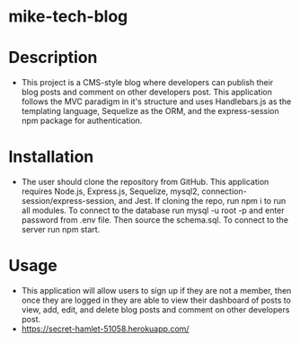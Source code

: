 # mike-tech-blog
# Description
* This project is a CMS-style blog where developers can publish their blog posts and comment on other developers post. This application follows the MVC paradigm in it's structure and uses Handlebars.js as the templating language, Sequelize as the ORM, and the express-session npm package for authentication.
# Installation
* The user should clone the repository from GitHub. This application requires Node.js, Express.js, Sequelize, mysql2, connection-session/express-session, and Jest. If cloning the repo, run npm i to run all modules. To connect to the database run mysql -u root -p and enter password from .env file. Then source the schema.sql. To connect to the server run npm start.
# Usage
* This application will allow users to sign up if they are not a member, then once they are logged in they are able to view their dashboard of posts to view, add, edit, and delete blog posts and comment on other developers post.
* https://secret-hamlet-51058.herokuapp.com/
